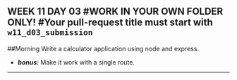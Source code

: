 WEEK 11 DAY 03
#WORK IN YOUR OWN FOLDER ONLY!
#Your pull-request title must start with `w11_d03_submission`
---
##Morning
Write a calculator application using node and express.
- ***bonus:*** Make it work with a single route. 

---
